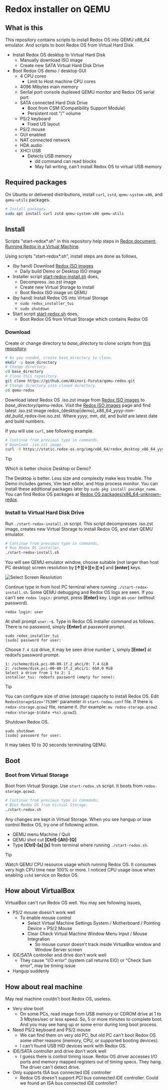 # Redox installer on QEMU

## What is this

This repository contains scripts to install
Redox OS into QEMU x86_64 emulator.
And scripts to boot Redox OS from Virtual Hard
Disk.

* Install Redox OS desktop to Virtual Hard Disk
  * Manually download ISO image
  * Create new SATA Virtual Hard Disk Drive
* Boot Redox OS demo / desktop GUI
  * 4 CPU cores
    * Limit to Host machine CPU cores
  * 4096 Mibytes main memory
  * Serilal port console duplexed QEMU monitor and
    Redox OS serial port
  * SATA connected Hard Disk Drive
    * Boot from CSM (Compatibility Support Module)
    * Persistent root "/" volume
  * PS/2 keyboard
    * Fixed US layout
  * PS/2 mouse
  * GUI enabled
  * NAT connected network
  * HDA audio
  * XHCI USB
    * Detects USB memory
      * dd command can read blocks
      * May fail writing, can't install Redox OS to
        virtual USB memory

## Required packages

On Ubuntu or delivered distributions,
install `curl`, `zstd`, `qemu-system-x86`,
and `qemu-utils` packages.

```bash
# Install packages.
sudo apt install curl zstd qemu-system-x86 qemu-utils
```

## Install

Scripts "start-redox*.sh" in this repository
help steps in [Redox document: Running Redox in a Virtual Machine](https://doc.redox-os.org/book/running-vm.html#running-redox-in-a-virtual-machine).

Using scripts "start-redox*.sh", install steps
are done as follows,

* (by hand) Download [Redox ISO images](https://static.redox-os.org/img/x86_64/)
  * Daily build Demo or Desktop ISO image 
* Installer script [start-redox-install.sh](./start-redox-install.sh) does,
  * Decompress .iso.zst image
  * Create new Virtual Storage to install
  * Boot Redox ISO image on QEMU
* (by hand) Install Redox OS into Virtual Storage
  * `sudo redox_installer_tui`
  * `sudo shutdown`
* Start scrpit [start-redox.sh](./start-redox.sh) does,
  * Boot Redox OS from Virtual Storage which contains Redox OS

### Download

Create or change directory to _base_directory_
to clone scripts from
[this repository](https://github.com/Akinori-Furuta/qemu-redox.git).

```bash
# As you needed, create base_directory to clone.
mkdir -p base_directory
# Change directory.
cd base_directory
# Clone this repository.
git clone https://github.com/Akinori-Furuta/qemu-redox.git
# Change directory into cloned directory.
cd qemu-redox
```

Download latest Redox OS .iso.zst image from
[Redox ISO images](https://static.redox-os.org/img/x86_64/) to _base_directory_/qemu-redox.
Visit the [Redox ISO images](https://static.redox-os.org/img/x86_64/) page and find latest .iso.zst image redox\_{desktop|demo}\_x86\_64\__yyyy_-_mm_-_dd_\__build_\_redox-live.iso.zst.
Where _yyyy_, _mm_, _dd_, and _build_ are latest date and build numbers.

If you will use `curl`, see following example.

```bash
# Continue from previous type in commands,
# Download .iso.zst image.
curl -O https://static.redox-os.org/img/x86_64/redox_desktop_x86_64_yyyy-mm-dd_build_redox-live.iso.zst
```

> [!TIP]
> Which is better choice Desktop or Demo?
>
> The Desktop is better. Less size and complexity
> make less trouble.
> The Demo includes games, Vim text editor,
> and htop process monitor. You can install
> these additional packages later by
> `sudo pkg install pacakge_name`.
> You can find Redox OS packages at
> [Redox OS packages/x86_64-unknown-redox](https://static.redox-os.org/pkg/x86_64-unknown-redox/).  

### Install to Virtual Hard Disk Drive

Run `./start-redox-install.sh` script. This script
decompresses .iso.zst image, creates new Virtual
Storage to install Redox OS, and start QEMU emulator.

```bash
# Continue from previous type in commands,
# Run Redox OS installer.
./start-redox-install.sh
```

You will see QEMU emulator window, choose
suitable (not larger than host PC desktop) screen
resolution by **\[↑\]\[↓\]\[←\]\[→\]** and **\[enter\]** keys.

![Select Screen Resolution](README-media/boot-iso-0.png)

Continue type in from host PC terminal where running
`./start-redox-install.sh`.
Some QEMU debugging and Redox OS logs are seen.
If you can't see `redox login:` prompt,
press **\[Enter\]** key.
Login as `user` (without password).

```text
redox login: user
```

At shell prompt `user:~$`. Type in Redox OS installer
command as follows. There is no password,
simply **\[Enter\]** at password prompt.

```text
sudo redox_installer_tui
[sudo] password for user:
```

Choose `7.4 GiB` drive, it may be seen drive number `1`,
simply **\[Enter\]** at redoxfs password prompt.

```text
1: /scheme/disk.pci-00-00-1f.2_ahci/0: 7.4 GiB
2: /scheme/disk.pci-00-00-1f.2_ahci/1: 650.0 MiB
Select a drive from 1 to 2: 1
installer_tui: redoxfs password (empty for none):
```

> [!TIP]
> You can configure size of drive (storage) capacity to
> install Redox OS. Edit `RedoxStorageSize="7530M"` parameter
> in `start-redox.conf` file.
> If there is `redox-storage.qcow2` file, rename it.
> (for example:
> `mv redox-storage.qcow2 redox-storage-$(date +%s).qcow2`).

Shutdown Redox OS.

```text
sudo shutdown
[sudo] password for user:
```

It may takes 10 to 30 seconds terminating QEMU.

## Boot

### Boot from Virtual Storage

Boot from Virtual Storage. Use `start-redox.sh` script. It boots from `redox-storage.qcow2`.

```bash
# Continue from previous type in commands,
# Boot Redox OS from Virtual Storage.
./start-redox.sh
```

Any changes are kept in Virtual Storage.
When you see hangup or lose control Redox OS, try one of following action.

* QEMU menu Machine / Quit
* QEMU shot cut **\[Ctrl\]-\[Alt\]-\[Q\]**
* Type **\[Ctrl\]-\[a\] \[x\]** from terminal
  where running `./start-redox.sh`.

> [!TIP]
> Watch QEMU CPU resource usage which running Redox OS.
> It consumes very high CPU time near 100% or more.
> I noticed CPU usage issue when enabling `sshd` service
> on Redox OS.

## How about VirtualBox

VirtualBox can't run Redox OS well. You may see
following issues,

* PS/2 mouse doesn't work well
  * To enable mouse control
    * Select Virtual Machine Settings
       System / Motherboard / Pointing Device = PS/2 Mouse
    * Clear Check Virtual Machine Window Menu
       Input / Mouse Integration
      * So mouse cursor doesn't track inside
        VirtualBox window and Window Server screen
* IDE/SATA controller and drive don't work well
  * They cause "I/O error" (system call returns EIO)
    or "Check Sum error", may be timing issue
* Hangup suddenly

## How about real machine

May real machine couldn't boot Redox OS, useless.

* Very slow boot
  * On some PCs, read image from USB memory or CDROM
    drive at 1 to 3 Mbytes/sec or less speed.
    So, 5 or more minutes to complete boot.
    And you may see hang up or some error during
    long boot process.
* Need PS/2 keyboard and PS/2 mouse
  * We can find them on very old PC, but old PC can't boot
    Redox OS some other reasons (memory, CPU, or supported
    booting devices).
  * I can't found USB HID devices work with Redox OS.
* IDE/SATA controller and drive don't work well
  * I guess there is control timing issue.
    Redox OS driver accesses I/O ports and memory
    mapped registers out of timing specs. They hang.
    The driver can't detect drive.
* Only supports ISA bus connected IDE controller
  * Redox OS doesn't support PCI bus connected IDE
    controller. Could we found an ISA bus connected
    IDE controller?
